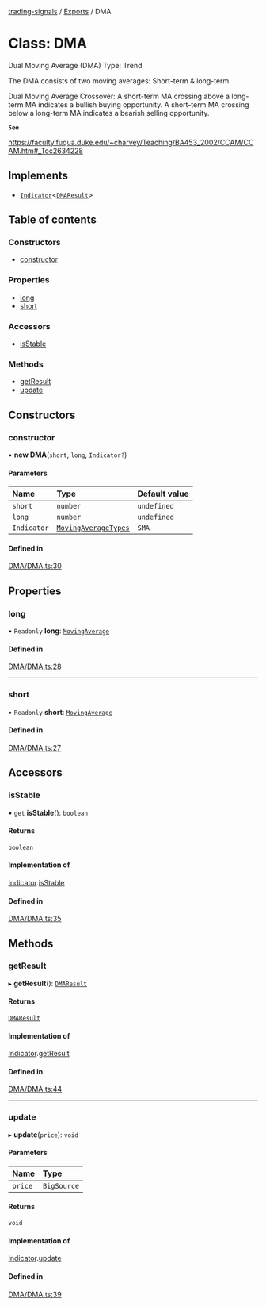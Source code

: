 [trading-signals](../README.md) / [Exports](../modules.md) / DMA

# Class: DMA

Dual Moving Average (DMA) Type: Trend

The DMA consists of two moving averages: Short-term & long-term.

Dual Moving Average Crossover: A short-term MA crossing above a long-term MA indicates a bullish buying opportunity. A short-term MA crossing below a long-term MA indicates a bearish selling opportunity.

**`See`**

https://faculty.fuqua.duke.edu/~charvey/Teaching/BA453_2002/CCAM/CCAM.htm#_Toc2634228

## Implements

- [`Indicator`](../interfaces/Indicator.md)<[`DMAResult`](../modules.md#dmaresult)\>

## Table of contents

### Constructors

- [constructor](DMA.md#constructor)

### Properties

- [long](DMA.md#long)
- [short](DMA.md#short)

### Accessors

- [isStable](DMA.md#isstable)

### Methods

- [getResult](DMA.md#getresult)
- [update](DMA.md#update)

## Constructors

### constructor

• **new DMA**(`short`, `long`, `Indicator?`)

#### Parameters

| Name        | Type                                                     | Default value |
| :---------- | :------------------------------------------------------- | :------------ |
| `short`     | `number`                                                 | `undefined`   |
| `long`      | `number`                                                 | `undefined`   |
| `Indicator` | [`MovingAverageTypes`](../modules.md#movingaveragetypes) | `SMA`         |

#### Defined in

[DMA/DMA.ts:30](https://github.com/bennycode/trading-signals/blob/53d8192/src/DMA/DMA.ts#L30)

## Properties

### long

• `Readonly` **long**: [`MovingAverage`](MovingAverage.md)

#### Defined in

[DMA/DMA.ts:28](https://github.com/bennycode/trading-signals/blob/53d8192/src/DMA/DMA.ts#L28)

---

### short

• `Readonly` **short**: [`MovingAverage`](MovingAverage.md)

#### Defined in

[DMA/DMA.ts:27](https://github.com/bennycode/trading-signals/blob/53d8192/src/DMA/DMA.ts#L27)

## Accessors

### isStable

• `get` **isStable**(): `boolean`

#### Returns

`boolean`

#### Implementation of

[Indicator](../interfaces/Indicator.md).[isStable](../interfaces/Indicator.md#isstable)

#### Defined in

[DMA/DMA.ts:35](https://github.com/bennycode/trading-signals/blob/53d8192/src/DMA/DMA.ts#L35)

## Methods

### getResult

▸ **getResult**(): [`DMAResult`](../modules.md#dmaresult)

#### Returns

[`DMAResult`](../modules.md#dmaresult)

#### Implementation of

[Indicator](../interfaces/Indicator.md).[getResult](../interfaces/Indicator.md#getresult)

#### Defined in

[DMA/DMA.ts:44](https://github.com/bennycode/trading-signals/blob/53d8192/src/DMA/DMA.ts#L44)

---

### update

▸ **update**(`price`): `void`

#### Parameters

| Name    | Type        |
| :------ | :---------- |
| `price` | `BigSource` |

#### Returns

`void`

#### Implementation of

[Indicator](../interfaces/Indicator.md).[update](../interfaces/Indicator.md#update)

#### Defined in

[DMA/DMA.ts:39](https://github.com/bennycode/trading-signals/blob/53d8192/src/DMA/DMA.ts#L39)
